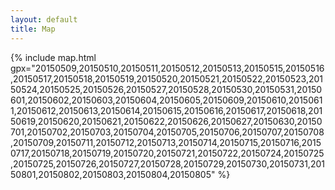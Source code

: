 ```yaml
---
layout: default
title: Map
---
```


<style>
#map
{
  height: 800px;
}
</style>

{% include map.html gpx="20150509,20150510,20150511,20150512,20150513,20150515,20150516,20150517,20150518,20150519,20150520,20150521,20150522,20150523,20150524,20150525,20150526,20150527,20150528,20150530,20150531,20150601,20150602,20150603,20150604,20150605,20150609,20150610,20150611,20150612,20150613,20150614,20150615,20150616,20150617,20150618,20150619,20150620,20150621,20150622,20150626,20150627,20150630,20150701,20150702,20150703,20150704,20150705,20150706,20150707,20150708,20150709,20150711,20150712,20150713,20150714,20150715,20150716,20150717,20150718,20150719,20150720,20150721,20150722,20150724,20150725,20150725,20150726,20150727,20150728,20150729,20150730,20150731,20150801,20150802,20150803,20150804,20150805" %}
